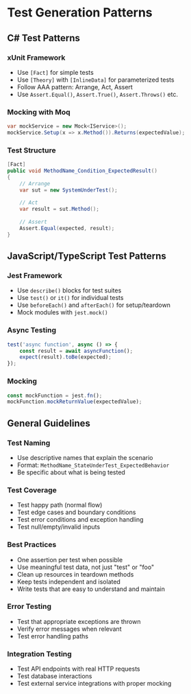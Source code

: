 # Test Generation Patterns

## C# Test Patterns

### xUnit Framework
- Use `[Fact]` for simple tests
- Use `[Theory]` with `[InlineData]` for parameterized tests
- Follow AAA pattern: Arrange, Act, Assert
- Use `Assert.Equal()`, `Assert.True()`, `Assert.Throws()` etc.

### Mocking with Moq
```csharp
var mockService = new Mock<IService>();
mockService.Setup(x => x.Method()).Returns(expectedValue);
```

### Test Structure
```csharp
[Fact]
public void MethodName_Condition_ExpectedResult()
{
    // Arrange
    var sut = new SystemUnderTest();
    
    // Act
    var result = sut.Method();
    
    // Assert
    Assert.Equal(expected, result);
}
```

## JavaScript/TypeScript Test Patterns

### Jest Framework
- Use `describe()` blocks for test suites
- Use `test()` or `it()` for individual tests
- Use `beforeEach()` and `afterEach()` for setup/teardown
- Mock modules with `jest.mock()`

### Async Testing
```javascript
test('async function', async () => {
    const result = await asyncFunction();
    expect(result).toBe(expected);
});
```

### Mocking
```javascript
const mockFunction = jest.fn();
mockFunction.mockReturnValue(expectedValue);
```

## General Guidelines

### Test Naming
- Use descriptive names that explain the scenario
- Format: `MethodName_StateUnderTest_ExpectedBehavior`
- Be specific about what is being tested

### Test Coverage
- Test happy path (normal flow)
- Test edge cases and boundary conditions
- Test error conditions and exception handling
- Test null/empty/invalid inputs

### Best Practices
- One assertion per test when possible
- Use meaningful test data, not just "test" or "foo"
- Clean up resources in teardown methods
- Keep tests independent and isolated
- Write tests that are easy to understand and maintain

### Error Testing
- Test that appropriate exceptions are thrown
- Verify error messages when relevant
- Test error handling paths

### Integration Testing
- Test API endpoints with real HTTP requests
- Test database interactions
- Test external service integrations with proper mocking